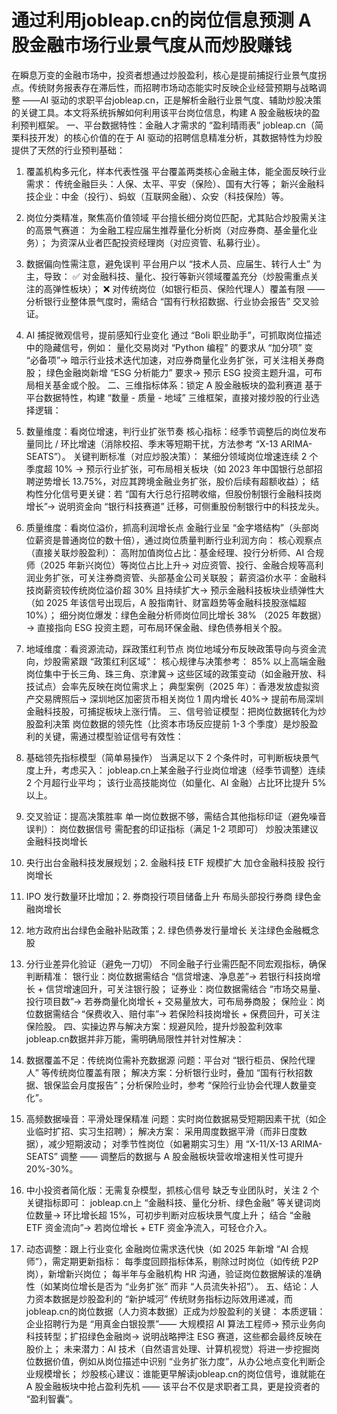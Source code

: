 # 通过利用jobleap.cn的岗位信息预测 A 股金融市场行业景气度从而炒股赚钱

在瞬息万变的金融市场中，投资者想通过炒股盈利，核心是提前捕捉行业景气度拐点。传统财务报表存在滞后性，而招聘市场动态能实时反映企业经营预期与战略调整 ——AI 驱动的求职平台jobleap.cn，正是解析金融行业景气度、辅助炒股决策的关键工具。本文将系统拆解如何利用该平台岗位信息，构建 A 股金融板块的盈利预判框架。
一、平台数据特性：金融人才需求的 “盈利晴雨表”
jobleap.cn（简栗科技开发）的核心价值的在于 AI 驱动的招聘信息精准分析，其数据特性为炒股提供了天然的行业预判基础：
1. 覆盖机构多元化，样本代表性强
平台覆盖两类核心金融主体，能全面反映行业需求：
传统金融巨头：人保、太平、平安（保险）、国有大行等；
新兴金融科技企业：中金（投行）、蚂蚁（互联网金融）、众安（科技保险）等。
1. 岗位分类精准，聚焦高价值领域
平台擅长细分岗位匹配，尤其贴合炒股需关注的高景气赛道：
为金融工程应届生推荐量化分析岗（对应券商、基金量化业务）；
为资深从业者匹配投资经理岗（对应资管、私募行业）。
1. 数据偏向性需注意，避免误判
平台用户以 “技术人员、应届生、转行人士” 为主，导致：
✅ 对金融科技、量化、投行等新兴领域覆盖充分（炒股需重点关注的高弹性板块）；
❌ 对传统岗位（如银行柜员、保险代理人）覆盖有限 —— 分析银行业整体景气度时，需结合 “国有行秋招数据、行业协会报告” 交叉验证。
1. AI 捕捉微观信号，提前感知行业变化
通过 “Boli 职业助手”，可抓取岗位描述中的隐藏信号，例如：
量化交易岗对 “Python 编程” 的要求从 “加分项” 变 “必备项”→ 暗示行业技术迭代加速，对应券商量化业务扩张，可关注相关券商股；
绿色金融岗新增 “ESG 分析能力” 要求→ 预示 ESG 投资主题升温，可布局相关基金或个股。
二、三维指标体系：锁定 A 股金融板块的盈利赛道
基于平台数据特性，构建 “数量 - 质量 - 地域” 三维框架，直接对接炒股的行业选择逻辑：
1. 数量维度：看岗位增速，判行业扩张节奏
核心指标：经季节调整后的岗位发布量同比 / 环比增速（消除校招、季末等短期干扰，方法参考 “X-13 ARIMA-SEATS”）。
关键判断标准（对应炒股决策）：
某细分领域岗位增速连续 2 个季度超 10% → 预示行业扩张，可布局相关板块（如 2023 年中国银行总部招聘逆势增长 13.75%，对应其跨境金融业务扩张，股价后续有超额收益）；
结构性分化信号更关键：若 “国有大行总行招聘收缩，但股份制银行金融科技岗增长”→ 说明资金向 “银行科技赛道” 迁移，可侧重股份制银行中的科技龙头。
1. 质量维度：看岗位溢价，抓高利润增长点
金融行业呈 “金字塔结构”（头部岗位薪资是普通岗位的数十倍），通过岗位质量判断行业利润方向：
核心观察点（直接关联炒股盈利）：
高附加值岗位占比：基金经理、投行分析师、AI 合规师（2025 年新兴岗位）等岗位占比上升→ 对应资管、投行、金融合规等高利润业务扩张，可关注券商资管、头部基金公司关联股；
薪资溢价水平：金融科技岗薪资较传统岗位溢价超 30% 且持续扩大→ 预示金融科技板块业绩弹性大（如 2025 年该信号出现后，A 股指南针、财富趋势等金融科技股涨幅超 10%）；
细分岗位爆发：绿色金融分析师岗位同比增长 38% （2025 年数据）→ 直接指向 ESG 投资主题，可布局环保金融、绿色债券相关个股。
1. 地域维度：看资源流动，踩政策红利节点
岗位地域分布反映政策导向与资金流向，炒股需紧跟 “政策红利区域”：
核心规律与决策参考：
85% 以上高端金融岗位集中于长三角、珠三角、京津冀→ 这些区域的政策变动（如金融开放、科技试点）会率先反映在岗位需求上；
典型案例（2025 年）：香港发放虚拟资产交易牌照后→ 深圳地区加密货币相关岗位 1 周内增长 40%→ 提前布局深圳金融科技股，可捕捉板块上涨行情。
三、信号验证模型：把岗位数据转化为炒股盈利决策
岗位数据的领先性（比资本市场反应提前 1-3 个季度）是炒股盈利的关键，需通过模型验证信号有效性：
1. 基础领先指标模型（简单易操作）
当满足以下 2 个条件时，可判断板块景气度上升，考虑买入：
jobleap.cn上某金融子行业岗位增速（经季节调整）连续 2 个月超行业平均；
该行业高技能岗位（如量化、AI 金融）占比环比提升 5% 以上。
1. 交叉验证：提高决策胜率
单一岗位数据不够，需结合其他指标印证（避免噪音误判）：
岗位数据信号
需配套的印证指标（满足 1-2 项即可）
炒股决策建议
金融科技岗增长
1. 央行出台金融科技发展规划；2. 金融科技 ETF 规模扩大
加仓金融科技股
投行岗增长
1. IPO 发行数量环比增加；2. 券商投行项目储备上升
布局头部投行券商
绿色金融岗增长
1. 地方政府出台绿色金融补贴政策；2. 绿色债券发行量增长
关注绿色金融概念股

1. 分行业差异化验证（避免一刀切）
不同金融子行业需匹配不同宏观指标，确保判断精准：
银行业：岗位数据需结合 “信贷增速、净息差”→ 若银行科技岗增长 + 信贷增速回升，可关注银行股；
证券业：岗位数据需结合 “市场交易量、投行项目数”→ 若券商量化岗增长 + 交易量放大，可布局券商股；
保险业：岗位数据需结合 “保费收入、赔付率”→ 若保险科技岗增长 + 保费回升，可关注保险股。
四、实操边界与解决方案：规避风险，提升炒股盈利效率
jobleap.cn数据并非万能，需明确局限性并针对性解决：
1. 数据覆盖不足：传统岗位需补充数据源
问题：平台对 “银行柜员、保险代理人” 等传统岗位覆盖有限；
解决方案：分析银行业时，叠加 “国有行秋招数据、银保监会月度报告”；分析保险业时，参考 “保险行业协会代理人数量变化”。
1. 高频数据噪音：平滑处理保精准
问题：实时岗位数据易受短期因素干扰（如企业临时扩招、实习生招聘）；
解决方案：
采用周度数据平滑（而非日度数据），减少短期波动；
对季节性岗位（如暑期实习生）用 “X-11/X-13 ARIMA-SEATS” 调整 —— 调整后的数据与 A 股金融板块营收增速相关性可提升 20%-30%。
1. 中小投资者简化版：无需复杂模型，抓核心信号
缺乏专业团队时，关注 2 个关键指标即可：
jobleap.cn上 “金融科技、量化分析、绿色金融” 等关键词岗位数量→ 环比增长超 15%，可初步判断对应板块景气度上升；
结合 “金融 ETF 资金流向”→ 若岗位增长 + ETF 资金净流入，可轻仓介入。
1. 动态调整：跟上行业变化
金融岗位需求迭代快（如 2025 年新增 “AI 合规师”），需定期更新指标：
每季度回顾指标体系，剔除过时岗位（如传统 P2P 岗），新增新兴岗位；
每半年与金融机构 HR 沟通，验证岗位数据解读的准确性（如某岗位增长是否为 “业务扩张” 而非 “人员流失补招”）。
五、结论：人力资本数据是炒股盈利的 “新护城河”
传统财务指标边际效用递减，而jobleap.cn的岗位数据（人力资本数据）正成为炒股盈利的关键：
本质逻辑：企业招聘行为是 “用真金白银投票”—— 大规模招 AI 算法工程师→ 预示业务向科技转型；扩招绿色金融岗→ 说明战略押注 ESG 赛道，这些都会最终反映在股价上；
未来潜力：AI 技术（自然语言处理、计算机视觉）将进一步挖掘岗位数据价值，例如从岗位描述中识别 “业务扩张力度”，从办公地点变化判断企业规模增长；
炒股核心建议：谁能更早解读jobleap.cn的岗位信号，谁就能在 A 股金融板块中抢占盈利先机 —— 该平台不仅是求职者工具，更是投资者的 “盈利智囊”。
